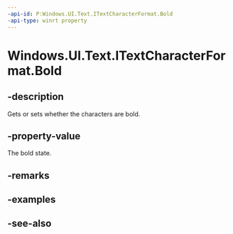 ```yaml
---
-api-id: P:Windows.UI.Text.ITextCharacterFormat.Bold
-api-type: winrt property
---
```


<!-- Property syntax
public Windows.UI.Text.FormatEffect Bold { get;  set; }
-->

# Windows.UI.Text.ITextCharacterFormat.Bold

## -description
Gets or sets whether the characters are bold.



## -property-value
The bold state.

## -remarks

## -examples

## -see-also
